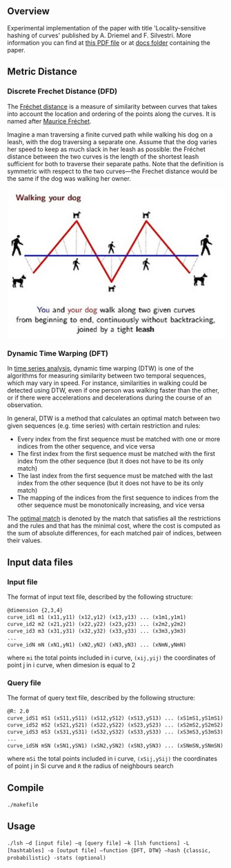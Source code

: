 ## Overview
Experimental implementation of the paper with title 'Locality-sensitive hashing of curves' published by A. Driemel and F. Silvestri. More information you can find at [this PDF file](http://drops.dagstuhl.de/opus/volltexte/2017/7203/pdf/LIPIcs-SoCG-2017-37.pdf) or at [docs folder](https://github.com/chanioxaris/Hashing-Search-PolygonalCurves/tree/master/doc) containing the paper.


## Metric Distance

### Discrete Frechet Distance (DFD)
The [Fréchet distance](https://en.wikipedia.org/wiki/Fr%C3%A9chet_distance) is a measure of similarity between curves that takes into account the location and ordering of the points along the curves. It is named after [Maurice Fréchet](https://en.wikipedia.org/wiki/Maurice_Fr%C3%A9chet).

Imagine a man traversing a finite curved path while walking his dog on a leash, with the dog traversing a separate one. Assume that the dog varies her speed to keep as much slack in her leash as possible: the Fréchet distance between the two curves is the length of the shortest leash sufficient for both to traverse their separate paths. Note that the definition is symmetric with respect to the two curves—the Frechet distance would be the same if the dog was walking her owner.

![Frechet Distance](https://github.com/chanioxaris/Hashing-Search-PolygonalCurves/blob/master/img/frechet_distance.jpg)

### Dynamic Time Warping (DFT)
In [time series analysis](https://en.wikipedia.org/wiki/Time_series), dynamic time warping (DTW) is one of the algorithms for measuring similarity between two temporal sequences, which may vary in speed. For instance, similarities in walking could be detected using DTW, even if one person was walking faster than the other, or if there were accelerations and decelerations during the course of an observation. 

In general, DTW is a method that calculates an optimal match between two given sequences (e.g. time series) with certain restriction and rules:
* Every index from the first sequence must be matched with one or more indices from the other sequence, and vice versa
* The first index from the first sequence must be matched with the first index from the other sequence (but it does not have to be its only match)
* The last index from the first sequence must be matched with the last index from the other sequence (but it does not have to be its only match)
* The mapping of the indices from the first sequence to indices from the other sequence must be monotonically increasing, and vice versa

The [optimal match](https://en.wikipedia.org/wiki/Optimal_matching) is denoted by the match that satisfies all the restrictions and the rules and that has the minimal cost, where the cost is computed as the sum of absolute differences, for each matched pair of indices, between their values.


## Input data files

### Input file 
The format of input text file, described by the following structure:
```
@dimension {2,3,4} 
curve_id1 m1 (x11,y11) (x12,y12) (x13,y13) ... (x1m1,y1m1)
curve_id2 m2 (x21,y21) (x22,y22) (x23,y23) ... (x2m2,y2m2)
curve_id3 m3 (x31,y31) (x32,y32) (x33,y33) ... (x3m3,y3m3)
...
curve_idN mN (xN1,yN1) (xN2,yN2) (xN3,yN3) ... (xNmN,yNmN)
```
where ```mi``` the total points included in i curve, ```(xij,yij)``` the coordinates of point j in i curve, when dimesion is equal to 2

### Query file 
The format of query text file, described by the following structure:
```
@R: 2.0
curve_idS1 mS1 (xS11,yS11) (xS12,yS12) (xS13,yS13) ... (xS1mS1,yS1mS1)
curve_idS2 mS2 (xS21,yS21) (xS22,yS22) (xS23,yS23) ... (xS2mS2,yS2mS2)
curve_idS3 mS3 (xS31,yS31) (xS32,yS32) (xS33,yS33) ... (xS3mS3,yS3mS3)
...
curve_idSN mSN (xSN1,ySN1) (xSN2,ySN2) (xSN3,ySN3) ... (xSNmSN,ySNmSN)
```
where ```mSi``` the total points included in i curve, ```(xSij,ySij)``` the coordinates of point j in Si curve and ```R``` the radius of neighbours search


## Compile

`./makefile`

## Usage

`./lsh –d [input file] –q [query file] –k [lsh functions] -L [hashtables] -ο [output file] –function {DFT, DTW} –hash {classic, probabilistic} -stats (optional)`
